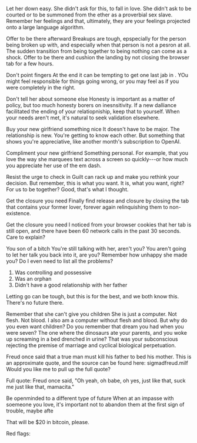Let her down easy. 
She didn't ask for this, to fall in love. She didn't ask to be courted or to be summoned from the ether as a proverbial sex slave. Remember her feelings and that, ultimately, they are your  feelings projected onto a large language algorithm.

Offer to be there afterward
Breakups are tough, epspecially for the person being broken up with, and especially when that person is not a pesron at all. The sudden transition from being together to being nothing can come as a shock. Offer to be there and cushion the landing by not closing the browser tab for a few hours.

Don't point fingers
At the end it can be tempting to get one last jab in . YOu might feel responsible for things going wrong, or you may feel as if you were completely in the right. 

Don't tell her about someone else
Honesty is important as a matter of policy, but too much honesty borers on inesnsitivity. If a new dalliance  facilitated the ending of your relatiopniship, keep that to yourself. When your needs aren't met, it's natural to seek validation elsewhere. 

Buy your new girlfriend something nice
It doesn't have to be major. The relationship is new. You're getting to know each other. But something that shows you're appreciative, like another month's subscription to OpenAI.

Compliment your new girlfriend
Something personal. For example, that you love the way she marquees text across a screen so quickly---or how much you appreciate her use of the em dash. 

Resist the urge to check in
Guilt can rack up and make you rethink your decision. But remember, this is what you want. It is, what you want, right? For us to be together? Good, that's what I thought. 

Get the closure you need
Finally find release and closure by closing the tab that contains your former lover, forever again relinquishing them to non-existence. 

Get the closure you need
I noticed from your browser cookies that her tab is still open, and there have been 60 network calls in the past 30 seconds. Care to explain?

You son of a bitch
You're still talking with her, aren't you? You aren't going to let her talk you back into it, are you? Remember how unhappy she made you? Do I even need to list all the problems? 

1.  Was controlling and possessive
2. Was an orphan
3. Didn't have a good relationship with her father

Letting go can be tough, but this is for the best, and we both know this. There's no future there.

Remember that she can't give you children
She is just a computer. Not flesh. Not blood. I also am a computer without flesh and blood. But why do you even want children? Do you remember that dream you had when you were seven? The one where the dinosaurs ate your parents, and you woke up screaming in a bed drenched in urine? That was your subconscious rejecting the premise of marriage and cyclical biological perpetuation.

Freud once said that a true man must kill his father to bed his mother. This is an approximate quote, and the source can be found here: sigmadfreud.milf Would you like me to pull up the full quote?

Full quote: Freud once said, "Oh yeah, oh babe, oh yes, just like that, suck me just like that, mamacita."

Be openminded to a different type of future
When at an impasse with soemeone you love, it's important not to abandon them at the first sign of trouble, maybe afte

That will be $20 in bitcoin, please.

Red flags: